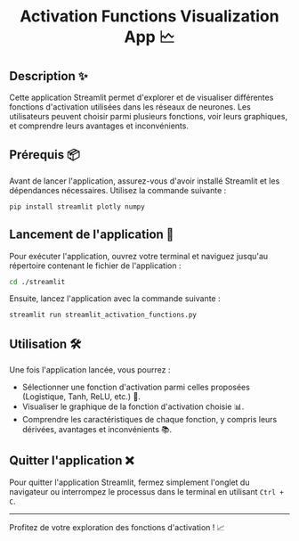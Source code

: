 <h1 align='center'> Activation Functions Visualization App 🗠  </h1>

## Description ✨

Cette application Streamlit permet d'explorer et de visualiser différentes fonctions d'activation utilisées dans les réseaux de neurones. Les utilisateurs peuvent choisir parmi plusieurs fonctions, voir leurs graphiques, et comprendre leurs avantages et inconvénients. 

## Prérequis 📦

Avant de lancer l'application, assurez-vous d'avoir installé Streamlit et les dépendances nécessaires. Utilisez la commande suivante :

```bash
pip install streamlit plotly numpy
```

## Lancement de l'application 🚀

Pour exécuter l'application, ouvrez votre terminal et naviguez jusqu'au répertoire contenant le fichier de l'application :

```bash
cd ./streamlit
```

Ensuite, lancez l'application avec la commande suivante :

```bash
streamlit run streamlit_activation_functions.py
```

## Utilisation 🛠️

Une fois l'application lancée, vous pourrez :

- Sélectionner une fonction d'activation parmi celles proposées (Logistique, Tanh, ReLU, etc.) 🧠.
- Visualiser le graphique de la fonction d'activation choisie 📊.
- Comprendre les caractéristiques de chaque fonction, y compris leurs dérivées, avantages et inconvénients 📚.

## Quitter l'application ❌

Pour quitter l'application Streamlit, fermez simplement l'onglet du navigateur ou interrompez le processus dans le terminal en utilisant `Ctrl + C`.

---

Profitez de votre exploration des fonctions d'activation ! 📈